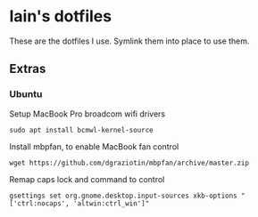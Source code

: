 # Iain's dotfiles

These are the dotfiles I use. Symlink them into place to use them.

## Extras

### Ubuntu

Setup MacBook Pro broadcom wifi drivers

    sudo apt install bcmwl-kernel-source

Install mbpfan, to enable MacBook fan control

    wget https://github.com/dgraziotin/mbpfan/archive/master.zip

Remap caps lock and command to control

    gsettings set org.gnome.desktop.input-sources xkb-options "['ctrl:nocaps', 'altwin:ctrl_win']"
